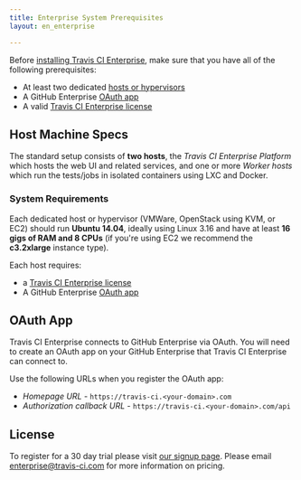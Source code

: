 ```yaml
---
title: Enterprise System Prerequisites
layout: en_enterprise

---
```


Before [installing Travis CI Enterprise](/user/enterprise/installation/), make
sure that you have all of the following prerequisites:  

- At least two dedicated [hosts or hypervisors](#host-machine-specs)
- A GitHub Enterprise [OAuth app](#OAuth-app)
- A valid [Travis CI Enterprise license](#license)

## Host Machine Specs

The standard setup consists of **two hosts**, the *Travis CI Enterprise
Platform* which hosts the web UI and related services, and one or more
*Worker hosts* which run the tests/jobs in isolated containers using LXC
and Docker.

### System Requirements

Each dedicated host or hypervisor (VMWare, OpenStack using KVM, or EC2) should
run **Ubuntu 14.04**, ideally using Linux 3.16 and have at least **16 gigs of
RAM and 8 CPUs** (if you're using EC2 we recommend the **c3.2xlarge** instance
type).

Each host requires:

- a [Travis CI Enterprise license](#license)
- A GitHub Enterprise [OAuth app](#OAuth-app)

## OAuth App

Travis CI Enterprise connects to GitHub Enterprise via OAuth. You will need to
create an OAuth app on your GitHub Enterprise that Travis CI Enterprise can
connect to.

<!-- TODO: link to GH OAuth app -->

Use the following URLs when you register the OAuth app:

- *Homepage URL* - `https://travis-ci.<your-domain>.com`
- *Authorization callback URL* - `https://travis-ci.<your-domain>.com/api`

## License

To register for a 30 day trial please visit
<a href="https://enterprise.travis-ci.com/signup">our signup page</a>.
Please email [enterprise@travis-ci.com](mailto:enterprise@travis-ci.com) for
more information on pricing.
